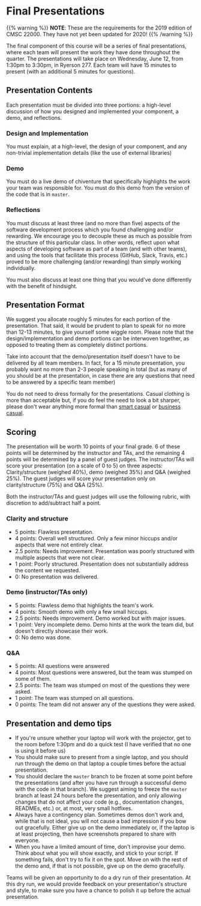 # Final Presentations

{{% warning %}}
**NOTE**: These are the requirements for the 2019 edition of CMSC 22000. They have not yet been updated for 2020!
{{% /warning %}}

The final component of this course will be a series of final presentations, where each team will present the work they have done throughout the quarter. The presentations will take place on Wednesday, June 12, from 1:30pm to 3:30pm, in Ryerson 277. Each team will have 15 minutes to present (with an additional 5 minutes for questions).

## Presentation Contents

Each presentation must be divided into three portions: a high-level discussion of how you designed and implemented your component, a demo, and reflections.

### Design and Implementation

You must explain, at a high-level, the design of your component, and any non-trivial implementation details (like the use of external libraries)

### Demo

You must do a live demo of chiventure that specifically highlights the work your team was responsible for. You must do this demo from the version of the code that is in `master`.

### Reflections

You must discuss at least three (and no more than five) aspects of the software development process which you found challenging and/or rewarding. We encourage you to decouple these as much as possible from the structure of this particular class. In other words, reflect upon what aspects of developing software as part of a team (and with other teams), and using the tools that facilitate this process (GitHub, Slack, Travis, etc.) proved to be more challenging (and/or rewarding) than simply working individually.

You must also discuss at least one thing that you would've done differently with the benefit of hindsight.

## Presentation Format

We suggest you allocate roughly 5 minutes for each portion of the presentation. That said, it would be prudent to plan to speak for no more than 12-13 minutes, to give yourself some wiggle room. Please note that the design/implementation and demo portions can be interwoven together, as opposed to treating them as completely distinct portions.

Take into account that the demo/presentation itself doesn't have to be delivered by all team members. In fact, for a 15 minute presentation, you probably want no more than 2-3 people speaking in total (but as many of you should be at the presentation, in case there are any questions that need to be answered by a specific team member)

You do not need to dress formally for the presentations. Casual clothing is more than acceptable but, if you do feel the need to look a bit sharper, please don't wear anything more formal than [smart casual](https://en.wikipedia.org/wiki/Smart_casual) or [business casual](https://en.wikipedia.org/wiki/Business_casual).

## Scoring

The presentation will be worth 10 points of your final grade. 6 of these points will be determined by the instructor and TAs, and the remaining 4 points will be determined by a panel of guest judges. The  instructor/TAs will score your presentation (on a scale of 0 to 5) on three aspects: Clarity/structure (weighed 40%), demo (weighed 35%) and Q&A (weighed 25%). The guest judges will score your presentation only on clarity/structure (75%) and Q&A (25%).

Both the instructor/TAs and guest judges will use the following rubric, with discretion to add/subtract half a point.

### Clarity and structure

- 5 points: Flawless presentation.
- 4 points: Overall well structured. Only a few minor hiccups and/or aspects that were not entirely clear.
- 2.5 points: Needs improvement. Presentation was poorly structured with multiple aspects that were not clear.
- 1 point: Poorly structured. Presentation does not substantially address the content we requested.
- 0: No presentation was delivered.

### Demo (instructor/TAs only)

- 5 points: Flawless demo that highlights the team's work.
- 4 points: Smooth demo with only a few small hiccups.
- 2.5 points: Needs improvement. Demo worked but with major issues.
- 1 point: Very incomplete demo. Demo hints at the work the team did, but doesn't directly showcase their work.
- 0: No demo was done.

### Q&A

- 5 points: All questions were answered
- 4 points: Most questions were answered, but the team was stumped on some of them.
- 2.5 points: The team was stumped on most of the questions they were asked.
- 1 point: The team was stumped on all questions.
- 0 points: The team did not answer any of the questions they were asked.


## Presentation and demo tips

- If you're unsure whether your laptop will work with the projector, get to the room before 1:30pm and do a quick test (I have verified that no one is using it before us)
- You should make sure to present from a single laptop, and you should run through the demo on that laptop a couple times before the actual presentation.
- You should declare the `master` branch to be frozen at some point before the presentations (and after you have run through a successful demo with the code in that branch). We suggest aiming to freeze the `master` branch at least 24 hours before the presentation, and only allowing changes that do not affect your code (e.g., documentation changes, READMEs, etc.) or, at most, very small hotfixes.
- Always have a contingency plan. Sometimes demos don't work and, while that is not ideal, you will not cause a bad impression if you bow out gracefully. Either give up on the demo immediately or, if the laptop is at least projecting, then have screenshots prepared to share with everyone. 
- When you have a limited amount of time, don't improvise your demo. Think about what you will show exactly, and stick to your script. If something fails, don't try to fix it on the spot. Move on with the rest of the demo and, if that is not possible, give up on the demo gracefully.


Teams will be given an opportunity to do a dry run of their presentation. At this dry run, we would provide feedback on your presentation's structure and style, to make sure you have a chance to polish it up before the actual presentation.
